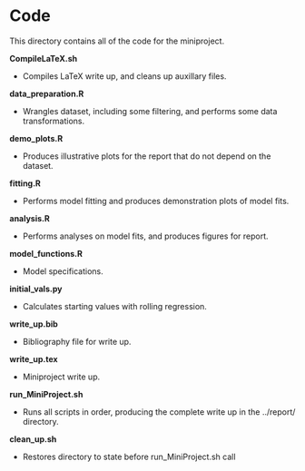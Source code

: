 # **Code**
This directory contains all of the code for the miniproject.

**CompileLaTeX.sh**
* Compiles LaTeX write up, and cleans up auxillary files.

**data_preparation.R**
* Wrangles dataset, including some filtering, and performs some data transformations.

**demo_plots.R**
* Produces illustrative plots for the report that do not depend on the dataset.

**fitting.R**
* Performs model fitting and produces demonstration plots of model fits.

**analysis.R**
* Performs analyses on model fits, and produces figures for report.

**model_functions.R**
* Model specifications.

**initial_vals.py**
* Calculates starting values with rolling regression.

**write_up.bib**
* Bibliography file for write up.

**write_up.tex**
* Miniproject write up.

**run_MiniProject.sh**
* Runs all scripts in order, producing the complete write up in the ../report/ directory.

**clean_up.sh**
* Restores directory to state before run_MiniProject.sh call